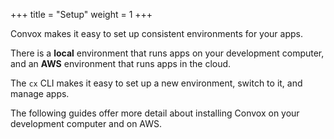 +++
title = "Setup"
weight = 1
+++

Convox makes it easy to set up consistent environments for your apps.

There is a **local** environment that runs apps on your development computer, and an **AWS** environment that runs apps in the cloud.

The `cx` CLI makes it easy to set up a new environment, switch to it, and manage apps.

The following guides offer more detail about installing Convox on your development computer and on AWS.
